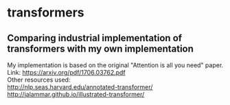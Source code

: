 # transformers
## Comparing industrial implementation of transformers with my own implementation
My implementation is based on the original "Attention is all you need" paper. Link: https://arxiv.org/pdf/1706.03762.pdf  
Other resources used:  
http://nlp.seas.harvard.edu/annotated-transformer/   
http://jalammar.github.io/illustrated-transformer/  
